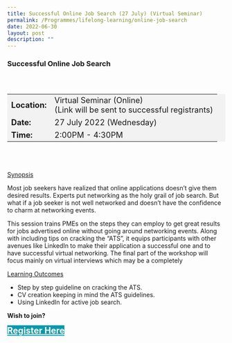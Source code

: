 ```yaml
---
title: Successful Online Job Search (27 July) (Virtual Seminar)
permalink: /Programmes/lifelong-learning/online-job-search
date: 2022-06-30
layout: post
description: ""
---
```

### Successful Online Job Search ###

<div style="padding:25px 0 0 0">
	<table  style="font-size:130%; background-color:#f2f2f2">
		<tbody>
			<tr>
				 <td><b>Location:</b></td><td>Virtual Seminar (Online)<br>(Link will be sent to successful registrants)</td>
			</tr>
			<tr>
			 <td><b>Date:</b> </td><td>27 July 2022 (Wednesday)</td>
			</tr>
			<tr>
				<td> <b>Time:</b> </td><td>2:00PM - 4:30PM</td>
			</tr>
		</tbody>
	</table>
<div>

<div style="padding:35px 0 0 0">
	<p><u>Synopsis</u></p>
	<p>Most job seekers have realized that online applications doesn’t give them desired results. Experts put networking as the holy grail of job search. But what if a job seeker is not well networked and doesn’t have the confidence to charm at networking events.  
  
This session trains PMEs on the steps they can employ to get great results for jobs advertised online without going around networking events. Along with including tips on cracking the “ATS”, it equips participants with other avenues like LinkedIn to make their application a successful one and to have successful virtual networking. The final part of the workshop will focus mainly on virtual interviews which may be a completely</p>
<p><u>Learning Outcomes</u></p>
	<ul>
		<li>Step by step guideline on cracking the ATS.</li>
		<li>CV creation keeping in mind the ATS guidelines.</li>
		<li>Using LinkedIn for active job search.</li>
	</ul>
</div>
<p><b>Wish to join?</b></p>
<div>
	<a href="https://go.gov.sg/vs-270722" style="font-size:20px; width:35%; height:60px; background-color:#0899AA; color:white" class="bp-button"><b>Register Here</b></a>
</div>